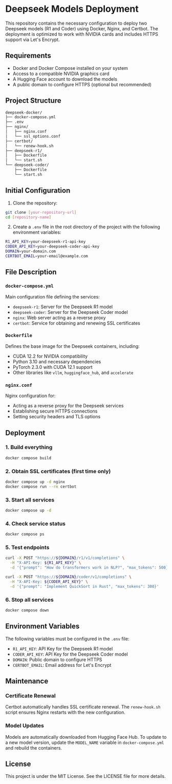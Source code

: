 # Deepseek Models Deployment

This repository contains the necessary configuration to deploy two Deepseek models (R1 and Coder) using Docker, Nginx, and Certbot. The deployment is optimized to work with NVIDIA cards and includes HTTPS support via Let's Encrypt.

## Requirements

- Docker and Docker Compose installed on your system
- Access to a compatible NVIDIA graphics card
- A Hugging Face account to download the models
- A public domain to configure HTTPS (optional but recommended)

## Project Structure

```bash
deepseek-docker/
├── docker-compose.yml
├── .env
├── nginx/
│   ├── nginx.conf
│   └── ssl_options.conf
├── certbot/
│   └── renew-hook.sh
├── deepseek-r1/
│   ├── Dockerfile
│   └── start.sh
└── deepseek-coder/
    ├── Dockerfile
    └── start.sh
```

## Initial Configuration

1. Clone the repository:
```bash
git clone [your-repository-url]
cd [repository-name]
```

2. Create a `.env` file in the root directory of the project with the following environment variables:
```bash
R1_API_KEY=your-deepseek-r1-api-key
CODER_API_KEY=your-deepseek-coder-api-key
DOMAIN=your-domain.com
CERTBOT_EMAIL=your-email@example.com
```

## File Description

### `docker-compose.yml`    
Main configuration file defining the services:
- `deepseek-r1`: Server for the Deepseek R1 model
- `deepseek-coder`: Server for the Deepseek Coder model
- `nginx`: Web server acting as a reverse proxy
- `certbot`: Service for obtaining and renewing SSL certificates

### `Dockerfile`
Defines the base image for the Deepseek containers, including:
- CUDA 12.2 for NVIDIA compatibility
- Python 3.10 and necessary dependencies
- PyTorch 2.3.0 with CUDA 12.1 support
- Other libraries like `vllm`, `huggingface_hub`, and `accelerate`

### `nginx.conf`
Nginx configuration for:
- Acting as a reverse proxy for the Deepseek services
- Establishing secure HTTPS connections
- Setting security headers and TLS options

## Deployment

### 1. Build everything
```bash
docker compose build
```

### 2. Obtain SSL certificates (first time only)
```bash
docker compose up -d nginx
docker compose run --rm certbot
```

### 3. Start all services
```bash
docker compose up -d
```

### 4. Check service status
```bash
docker compose ps
```

### 5. Test endpoints
```bash
curl -X POST "https://${DOMAIN}/r1/v1/completions" \
  -H "X-API-Key: ${R1_API_KEY}" \
  -d '{"prompt": "How do transformers work in NLP?", "max_tokens": 500}'

curl -X POST "https://${DOMAIN}/coder/v1/completions" \
  -H "X-API-Key: ${CODER_API_KEY}" \
  -d '{"prompt": "Implement QuickSort in Rust", "max_tokens": 300}'
```

### 6. Stop all services
```bash
docker compose down
```

## Environment Variables

The following variables must be configured in the `.env` file:
- `R1_API_KEY`: API Key for the Deepseek R1 model
- `CODER_API_KEY`: API Key for the Deepseek Coder model
- `DOMAIN`: Public domain to configure HTTPS
- `CERTBOT_EMAIL`: Email address for Let's Encrypt

## Maintenance

### Certificate Renewal
Certbot automatically handles SSL certificate renewal. The `renew-hook.sh` script ensures Nginx restarts with the new configuration.

### Model Updates
Models are automatically downloaded from Hugging Face Hub. To update to a new model version, update the `MODEL_NAME` variable in `docker-compose.yml` and rebuild the containers.

## License

This project is under the MIT License. See the LICENSE file for more details.